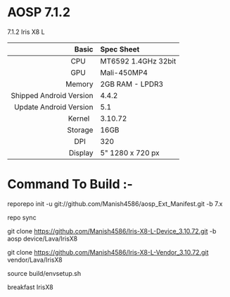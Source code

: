 # AOSP 7.1.2

7.1.2 Iris X8 L

Basic   | Spec Sheet
-------:|:-------------------------
CPU     | MT6592 1.4GHz 32bit
GPU     | Mali-450MP4
Memory  | 2GB RAM - LPDR3
Shipped Android Version | 4.4.2
Update Android Version | 5.1
Kernel  | 3.10.72
Storage | 16GB
DPI     | 320
Display | 5" 1280 x 720 px




# Command To Build :-

reporepo init -u git://github.com/Manish4586/aosp_Ext_Manifest.git -b 7.x

repo sync

git clone https://github.com/Manish4586/Iris-X8-L-Device_3.10.72.git -b aosp device/Lava/IrisX8

git clone https://github.com/Manish4586/Iris-X8-L-Vendor_3.10.72.git vendor/Lava/IrisX8

source build/envsetup.sh

breakfast IrisX8
